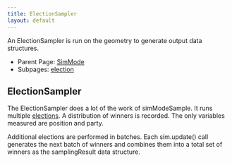 ```yaml
---
title: ElectionSampler
layout: default
---
```


An ElectionSampler is run on the geometry to generate output data structures.

- Parent Page: [SimMode](simMode.md)
- Subpages: [election](election.md)

## ElectionSampler

The ElectionSampler does a lot of the work of simModeSample. It runs multiple [elections](election.md). A distribution of winners is recorded. The only variables measured are position and party.

Additional elections are performed in batches. Each sim.update() call generates the next batch of winners and combines them into a total set of winners as the samplingResult data structure.
